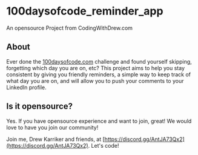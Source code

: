 
# 100daysofcode_reminder_app

An opensource Project from CodingWithDrew.com

## About

Ever done the [100daysofcode.com](https://100daysofcode.com) challenge and found yourself skipping, forgetting which day you are on, etc?
This project aims to help you stay consistent by giving you friendly reminders, a simple way to keep track of what day you are on, and will allow you to push your comments to your LinkedIn profile.

## Is it opensource?

Yes. If you have opensource experience and want to join, great! We would love to have you join our community!

Join me, Drew Karriker and friends, at [https://discord.gg/AntJA73Qx2](https://discord.gg/AntJA73Qx2). Let's code!

<!-- ## How to run the project locally

### Prerequisites:

To set up and run a local instance of 100daysofcode_reminder_app, the following are required:

- [nodejs/npm](https://www.npmjs.com/)
- [nodemon](https://www.npmjs.com/package/nodemon): This can be installed by running `npm i -g nodemon` after nodejs and npm have been installed

### Process:

* Clone the project's repository by running `git clone git@github.com:drewlearns/100daysofcode_reminder_app.git"` or run `git pull` to update your local repository if you have it cloned already.
* `cd 100daysofcode_reminder_app`
* Install the necessary dependencies locally via node package manager(npm) by running `npm i`
* `npm run dev`
* Visit `localhost:3000` on your browser -->
